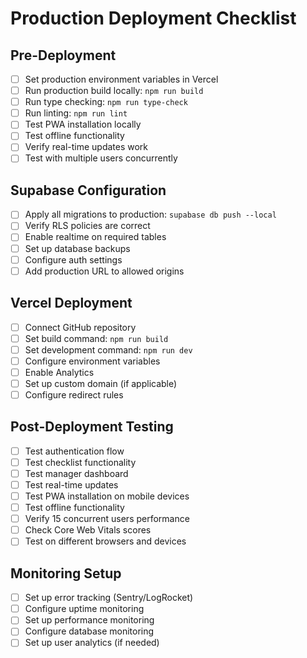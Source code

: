 # Production Deployment Checklist

## Pre-Deployment
- [ ] Set production environment variables in Vercel
- [ ] Run production build locally: `npm run build`
- [ ] Run type checking: `npm run type-check`
- [ ] Run linting: `npm run lint`
- [ ] Test PWA installation locally
- [ ] Test offline functionality
- [ ] Verify real-time updates work
- [ ] Test with multiple users concurrently

## Supabase Configuration
- [ ] Apply all migrations to production: `supabase db push --local`
- [ ] Verify RLS policies are correct
- [ ] Enable realtime on required tables
- [ ] Set up database backups
- [ ] Configure auth settings
- [ ] Add production URL to allowed origins

## Vercel Deployment
- [ ] Connect GitHub repository
- [ ] Set build command: `npm run build`
- [ ] Set development command: `npm run dev`
- [ ] Configure environment variables
- [ ] Enable Analytics
- [ ] Set up custom domain (if applicable)
- [ ] Configure redirect rules

## Post-Deployment Testing
- [ ] Test authentication flow
- [ ] Test checklist functionality
- [ ] Test manager dashboard
- [ ] Test real-time updates
- [ ] Test PWA installation on mobile devices
- [ ] Test offline functionality
- [ ] Verify 15 concurrent users performance
- [ ] Check Core Web Vitals scores
- [ ] Test on different browsers and devices

## Monitoring Setup
- [ ] Set up error tracking (Sentry/LogRocket)
- [ ] Configure uptime monitoring
- [ ] Set up performance monitoring
- [ ] Configure database monitoring
- [ ] Set up user analytics (if needed) 